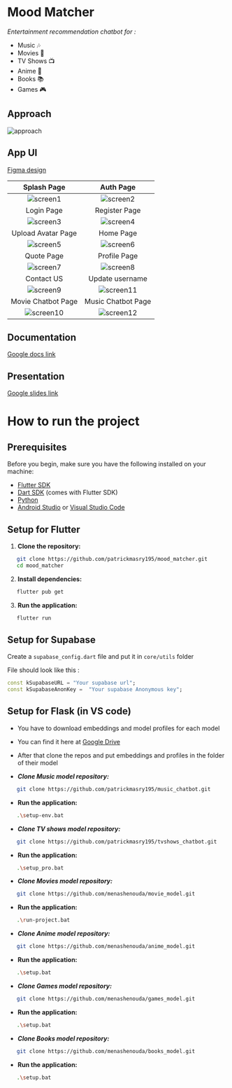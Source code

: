 # Mood Matcher
*Entertainment recommendation chatbot for :* 

 - Music 🎶
 - Movies 🎥
 - TV Shows 📺
 - Anime 🎌
 - Books 📚
 - Games 🎮

## Approach

![approach](https://github.com/user-attachments/assets/6bdf549f-9055-4772-ab45-9377b277f9a6)


## App UI 
[Figma design](https://www.figma.com/design/jaFsMAT8PH92iNnGBiome1/MoodMatcher?node-id=136-9&t=cvStVs0720i4ZS5X-1)

Splash Page             |  Auth Page
:-------------------------:|:-------------------------:
![screen1](https://github.com/user-attachments/assets/3ce0f885-f0aa-4b11-a38b-ee582b216a94) |  ![screen2](https://github.com/user-attachments/assets/28628af0-6222-4fdb-8c53-2b9656eff1ae)
Login Page             |  Register Page
![screen3](https://github.com/user-attachments/assets/174a2b54-ed55-49cc-bea1-58bcbfc43839) |  ![screen4](https://github.com/user-attachments/assets/b287de31-d868-40ac-8abd-be106b32e117)
Upload Avatar Page            |  Home Page
![screen5](https://github.com/user-attachments/assets/91d24103-32f9-4ee0-a020-6b3f60781c41) |  ![screen6](https://github.com/user-attachments/assets/d41ef4c6-80e0-412c-95d3-6de5290a0f50)
Quote Page             |  Profile Page
![screen7](https://github.com/user-attachments/assets/c45e5d0e-e3a3-4e2d-b2c1-53eed1078a9a) |  ![screen8](https://github.com/user-attachments/assets/b53c4fb8-6b13-4d63-917d-0ea1bbe3f2b0)
Contact US             | Update username 
![screen9](https://github.com/user-attachments/assets/750b4153-4aea-42b1-be82-a804d7af9501) | ![screen11](https://github.com/user-attachments/assets/b6175e9d-28b7-47db-ace5-77b4fc8ba460)
Movie Chatbot Page             | Music Chatbot Page
![screen10](https://github.com/user-attachments/assets/c0ecff5c-aaa9-400c-aa2b-d85db57d7c88) | ![screen12](https://github.com/user-attachments/assets/dbc9cb0f-5039-4d79-befa-1bea756a3402)




## Documentation
[Google docs link](https://docs.google.com/document/d/1V-b2pXGfZhhGXiO36j0VJ1cJt2Nq7QrS/edit?usp=sharing&ouid=105267528258841737377&rtpof=true&sd=true)

## Presentation
[Google slides link](https://docs.google.com/presentation/d/1o2PvASFygkDGI2EbykSm7P5tOBm8actPPWLwMkZ2HD8/edit?usp=sharing)

# How to run the project

## Prerequisites

Before you begin, make sure you have the following installed on your machine:

- [Flutter SDK](https://flutter.dev/docs/get-started/install)
- [Dart SDK](https://dart.dev/get-dart) (comes with Flutter SDK)
- [Python](https://www.python.org/downloads/)
- [Android Studio](https://developer.android.com/studio) or [Visual Studio Code](https://code.visualstudio.com/) 
## Setup for Flutter

1. **Clone the repository:**
```bash
   git clone https://github.com/patrickmasry195/mood_matcher.git
   cd mood_matcher 
   ```
2. **Install dependencies:**  
```bash
   flutter pub get
   ```
3. **Run the application:**  
```bash
   flutter run
   ```

## Setup for Supabase
Create a `supabase_config.dart` file and put it in `core/utils` folder

File should look like this :
```dart
const kSupabaseURL = "Your supabase url";  
const kSupabaseAnonKey =  "Your supabase Anonymous key";
   ```

## Setup for Flask (in VS code)

 - You have to download embeddings and model profiles for each model
 - You can find it here at [Google Drive](https://drive.google.com/drive/folders/1yyzgySFoMsvg5kzaOt4Z4dVAQBraz_nI)
 - After that clone the repos and put embeddings and profiles in the
   folder of their model

 - ***Clone Music model repository:***
```bash
   git clone https://github.com/patrickmasry195/music_chatbot.git 
   ```
 - **Run the application:**  
```bash
   .\setup-env.bat
   ```

 - ***Clone TV shows model repository:***
```bash
   git clone https://github.com/patrickmasry195/tvshows_chatbot.git 
   ```
 - **Run the application:**  
```bash
   .\setup_pro.bat
   ```

 - ***Clone Movies model repository:***
```bash
   git clone https://github.com/menashenouda/movie_model.git
   ```
 - **Run the application:**  
```bash
   .\run-project.bat
   ```

 - ***Clone Anime model repository:***
```bash
   git clone https://github.com/menashenouda/anime_model.git
   ```
 - **Run the application:**  
```bash
   .\setup.bat
   ```

- ***Clone Games model repository:***
```bash
   git clone https://github.com/menashenouda/games_model.git
   ```
 - **Run the application:**  
```bash
   .\setup.bat
   ```

- ***Clone Books model repository:***
```bash
   git clone https://github.com/menashenouda/books_model.git
   ```
 - **Run the application:**  
```bash
   .\setup.bat
   ```
